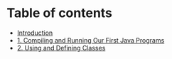 # Table of contents

* [Introduction](README.md)
* [1. Compiling and Running Our First Java Programs](chap1/chap1.md)
* [2. Using and Defining Classes](chap2/chap2.md)